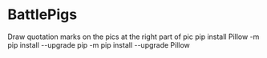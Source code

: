 # BattlePigs
Draw quotation marks on the pics at the right part of pic
pip install Pillow
-m pip install --upgrade pip
-m pip install --upgrade Pillow
